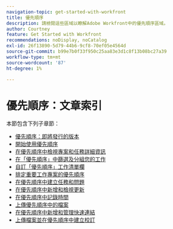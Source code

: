 ```yaml
---
navigation-topic: get-started-with-workfront
title: 優先順序
description: 請檢閱這些區域以瞭解Adobe Workfront中的優先順序區域。
author: Courtney
feature: Get Started with Workfront
recommendations: noDisplay, noCatalog
exl-id: 26f13890-5d79-44b6-9cf8-70ef05e4564d
source-git-commit: b99e7b0f33f950c25aa83e3d1c8f13b08bc27a39
workflow-type: tm+mt
source-wordcount: '87'
ht-degree: 1%

---
```


# 優先順序：文章索引

本節包含下列子章節：

* [優先順序：即將發行的版本](/help/quicksilver/workfront-basics/priorities/priorities-upcoming-releases.md)
* [開始使用優先順序](/help/quicksilver/workfront-basics/priorities/get-started-with-priorities.md)
* [在優先順序中檢視專案和任務詳細資訊](/help/quicksilver/workfront-basics/priorities/view-task-project-details.md)
* [在「優先順序」中篩選及分組您的工作](/help/quicksilver/workfront-basics/priorities/filter-group-work-priorities.md)
* [自訂「優先順序」工作清單欄](/help/quicksilver/workfront-basics/priorities/customize-worklist-columns.md)
* [排定重要工作專案的優先順序](/help/quicksilver/workfront-basics/priorities/prioritize-work-items.md)
* [在優先順序中建立任務和問題](/help/quicksilver/workfront-basics/priorities/create-task-issue-priorities.md)
* [在優先順序中新增和檢視更新](/help/quicksilver/workfront-basics/priorities/add-view-updates-priorities.md)
* [在優先順序中記錄時間](/help/quicksilver/workfront-basics/priorities/log-time-priorities.md)
* [上傳優先順序中的檔案](/help/quicksilver/workfront-basics/priorities/upload-files-in-priorities.md)
* [在優先順序中新增和管理快速連結](/help/quicksilver/workfront-basics/priorities/quick-links-priorities.md)
  <!--* [Catch up on work in Priorities](/help/quicksilver/workfront-basics/priorities/catch-me-up.md)-->
* [上傳檔案並在優先順序中建立校訂](/help/quicksilver/workfront-basics/priorities/documents-and-proofs-priorities.md)